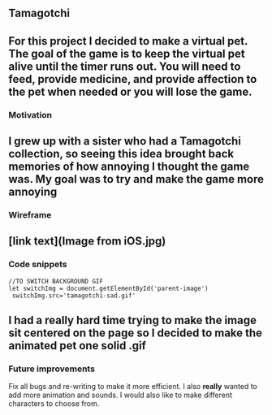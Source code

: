 ## Tamagotchi
For this project I decided to make a virtual pet. The goal of the game is to keep the virtual pet alive until the timer runs out. You will need to feed, provide medicine, and provide affection to the pet when needed or you will lose the game.
---
### Motivation
I grew up with a sister who had a Tamagotchi collection, so seeing this idea brought back memories of how annoying I thought the game was. My goal was to try and make the game more annoying
---
### Wireframe
[link text](Image from iOS.jpg)
---
### Code snippets 
```javascript:
//TO SWITCH BACKGROUND GIF
let switchImg = document.getElementById('parent-image')
 switchImg.src='tamagotchi-sad.gif'
 ```
 I had a really hard time trying to make the image sit centered on the page so I decided to make the animated pet one solid .gif
---
### Future improvements 
Fix all bugs and re-writing to make it more efficient. I also **really** wanted to add more animation and sounds. I would also like to make different characters to choose from.
